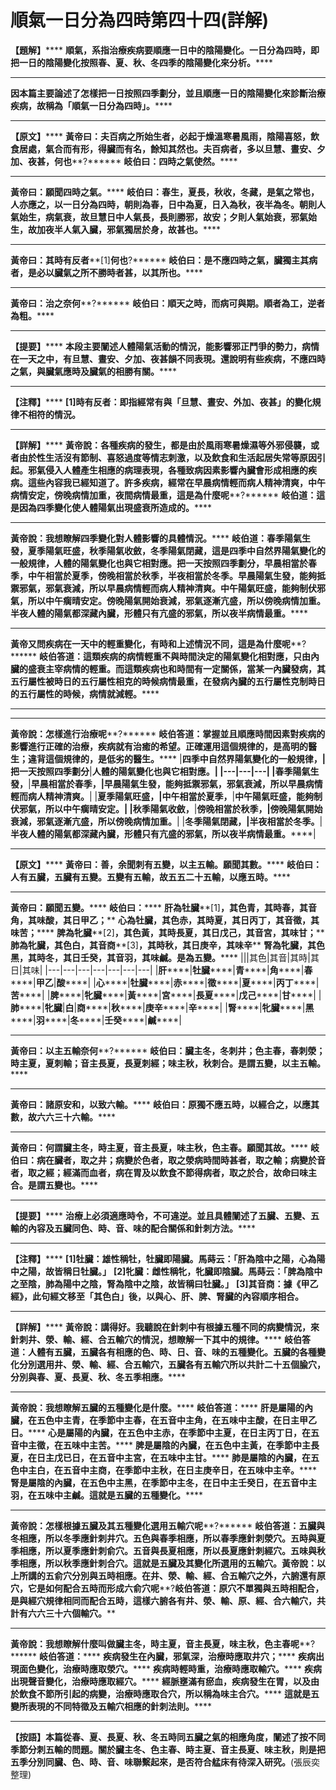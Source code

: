# 順氣一日分為四時第四十四(詳解)




**【題解】******
**順氣，系指治療疾病要順應一日中的陰陽變化。一日分為四時，即把一日的陰陽變化按照春、夏、秋、冬四季的陰陽變化來分析。******
****
**因本篇主要論述了怎樣把一日按照四季劃分，並且順應一日的陰陽變化來診斷治療疾病，故稱為「順氣一日分為四時」。******
****
**【原文】******
**黃帝曰：夫百病之所始生者，必起于燥溫寒暑風雨，陰陽喜怒，飲食居處，氣合而有形，得臟而有名，餘知其然也。夫百病者，多以旦慧、晝安、夕加、夜甚，何也****?******
**岐伯曰：四時之氣使然。******
****
**黃帝曰：願聞四時之氣。******
**岐伯曰：春生，夏長，秋收，冬藏，是氣之常也，人亦應之，以一日分為四時，朝則為春，日中為夏，日入為秋，夜半為冬。朝則人氣始生，病氣衰，故旦慧日中人氣長，長則勝邪，故安；夕則人氣始衰，邪氣始生，故加夜半人氣入臟，邪氣獨居於身，故甚也。******
****
**黃帝曰：其時有反者****[1]****何也****?******
**岐伯曰：是不應四時之氣，臟獨主其病者，是必以臟氣之所不勝時者甚，以其所也。******
****
**黃帝曰：治之奈何****?******
**岐伯曰：順天之時，而病可與期。順者為工，逆者為粗。******
****
**【提要】******
**本段主要闡述人體陽氣活動的情況，能影響邪正鬥爭的勢力，病情在一天之中，有旦慧、晝安、夕加、夜甚韻不同表現。還說明有些疾病，不應四時之氣，與臟氣應時及臟氣的相勝有關。******
****
**【注釋】******
**[1]****時有反者****：****即指經常有與「旦慧、晝安、外加、夜甚」的變化規律不相符的情況。******
****
**【詳解】******
**黃帝說：各種疾病的發生，都是由於風雨寒暑燥濕等外邪侵襲，或者由於性生活沒有節制、喜怒過度等情志刺激，以及飲食和生活起居失常等原因引起。邪氣侵入人體產生相應的病理表現，各種致病因素影響內臟會形成相應的疾病。這些內容我已經知道了。許多疾病，經常在早晨病情輕而病人精神清爽，中午病情安定，傍晚病情加重，夜間病情最重，這是為什麼呢****?******
**岐伯道：這是因為四季變化使人體陽氣出現盛衰所造成的。******
****
**黃帝說：我想瞭解四季變化對人體影響的具體情況。******
**岐伯道：春季陽氣生發，夏季陽氣旺盛，秋季陽氣收斂，冬季陽氣閉藏，這是四季中自然界陽氣變化的一般規律，人體的陽氣變化也與它相對應。把一天按照四季劃分，早晨相當於春季，中午相當於夏季，傍晚相當於秋季，半夜相當於冬季。早晨陽氣生發，能夠抵禦邪氣，邪氣衰減，所以早晨病情輕而病人精神清爽。中午陽氣旺盛，能夠制伏邪氣，所以中午瘸晴安定。傍晚陽氣開始衰減，邪氣逐漸亢盛，所以傍晚病情加重。半夜人體的陽氣都深藏內臟，形體只有亢盛的邪氣，所以夜半病情最重。******
****
**黃帝又問疾病在一天中的輕重變化，有時和上述情況不同，這是為什麼呢****?******
**岐伯答道：這類疾病的病情輕重不與時間決定的陽氣變化相對應，只由內臟的盛衰主宰病情的輕重。而這類疾病也和時間有一定關係，當某一內臟發病，其五行屬性被時日的五行屬性相克的時候病情最重，在發病內臟的五行屬性克制時日的五行屬性的時候，病情就減輕。******
****
****
**黃帝說：怎樣進行治療呢****?******
**岐伯答道：掌握並且順應時間因素對疾病的影響進行正確的治療，疾病就有治癒的希望。正確運用這個規律的，是高明的醫生；違背這個規律的，是低劣的醫生。******
|**四季中自然界陽氣變化的一般規律，******|**把一天按照四季劃分******|**人體的陽氣變化也與它相對應。******|
|---|---|---|
|**春季陽氣生發，******|**早晨相當於春季，******|**早晨陽氣生發，能夠抵禦邪氣，邪氣衰減，所以早晨病情輕而病人精神清爽。******|
|**夏季陽氣旺盛，******|**中午相當於夏季，******|**中午陽氣旺盛，能夠制伏邪氣，所以中午瘸晴安定。******|
|**秋季陽氣收斂，******|**傍晚相當於秋季，******|**傍晚陽氣開始衰減，邪氣逐漸亢盛，所以傍晚病情加重。******|
|**冬季陽氣閉藏，******|**半夜相當於冬季。******|**半夜人體的陽氣都深藏內臟，形體只有亢盛的邪氣，所以夜半病情最重。******|


****
**【原文】******
**黃帝曰：善，余聞刺有五變，以主五輸。願聞其數。******
**岐伯曰：人有五臟，五臟有五變。五變有五輸，故五五二十五輸，以應五時。******
****
**黃帝曰：願聞五變。******
**岐伯曰：******
**肝為牡臟****[1]****，其色青，其時春，其音角，其味酸，其日甲乙；******
**心為牡臟，其色赤，其時夏，其日丙丁，其音徵，其味苦；******
**脾為牝臟****[2]****，其色黃，其時長夏，其日戊己，其音宮，其味甘；******
**肺為牝臟，其色白，其音商****[3]****，其時秋，其日庚辛，其味辛******
**腎為牝臟，其色黑，其時冬，其日壬癸，其音羽，其味鹹。是為五變。******
|||其色|其音|其時|其日|其味|
|---|---|---|---|---|---|---|
|**肝******|**牡臟******|**青******|**角******|**春******|**甲乙**|**酸******|
|**心******|**牡臟******|**赤******|**徵******|**夏******|**丙丁******|**苦******|
|**脾******|**牝臟******|**黃******|**宮******|**長夏******|**戊己******|**甘******|
|**肺******|**牝臟**|**白**|**商******|**秋******|**庚辛******|**辛******|
|**腎******|**牝臟******|**黑******|**羽******|**冬******|**壬癸******|**鹹******|


****
**黃帝曰：以主五輸奈何****?******
**岐伯曰：臟主冬，冬刺井；色主春，春刺滎；時主夏，夏刺輸；音主長夏，長夏刺經；味主秋，秋刺合。是謂五變，以主五輸。******
****
**黃帝曰：諸原安和，以致六輸。******
**岐伯曰：原獨不應五時，以經合之，以應其數，故六六三十六輸。******
****
**黃帝曰：何謂臟主冬，時主夏，音主長夏，味主秋，色主春。願聞其故。******
**岐伯曰：病在臟者，取之井；病變於色者，取之滎病時間時甚者，取之輸；病變於音者，取之經；經滿而血者，病在胃及以飲食不節得病者，取之於合，故命曰味主合。是謂五變也。******
****
**【提要】******
**治療上必須適應時令，不可違逆。並且具體闡述了五臟、五變、五輸的內容及五臟同色、時、音、味的配合關係和針刺方法。******
****
**【注釋】******
**[1]****牡臟****：****雄性稱牡，牡臟即陽臟。馬蒔云：「肝為陰中之陽，心為陽中之陽，故皆稱日牡臟。」******
**[2]****牝臟****：****雌性稱牝，牝臟即陰臟。馬蒔云：「脾為陰中之至陰，肺為陽中之陰，腎為陰中之陰，故皆稱曰牡臟。」******
**[3]****其音商****：****據《甲乙經》，此句經文移至「其色白」後，以與心、肝、脾、腎臟的內容順序相合。******
****
**【詳解】******
**黃帝說：講得好。我聽說在針刺中有根據五種不同的病變情況，來針刺井、滎、輸、經、合五輸穴的情況，想瞭解一下其中的規律。******
**岐伯答道：人體有五臟，五臟各有相應的色、時、日、音、味的五種變化。五臟的各種變化分別選用井、滎、輸、經、合五輸穴，五臟各有五輸穴所以共計二十五個腧穴，分別與春、夏、長夏、秋、冬五季相應。******
****
**黃帝說：我想瞭解五臟的五種變化是什麼。******
**岐伯答道：******
**肝是屬陽的內臟，在五色中主青，在季節中主春，在五音中主角，在五味中主酸，在日主甲乙日。******
**心是屬陽的內臟，在五色中主赤，在季節中主夏，在日主丙丁日，在五音中主徵，在五味中主苦。******
**脾是屬陰的內臟，在五色中主黃，在季節中主長夏，在日主戊已日，在五音中主宮，在五味中主甘。******
**肺是屬陰的內臟，在五色中主白，在五音中主商，在季節中主秋，在日主庚辛日，在五味中主辛。******
**腎是屬陰的內臟，在五色中主黑，在季節中主冬，在日中主壬癸日，在五音中主羽，在五味中主鹹。這就是五臟的五種變化。******
****
**黃帝說：怎樣根據五臟及其五種變化選用五輸穴呢****?******
**岐伯答道：五臟與冬相應，所以冬季應針刺井穴。五色與春季相應，所以春季應針刺滎穴。五時與夏季相應，所以夏季應針刺俞穴。五音與長夏相應，所以長夏應針刺經穴。五味與秋季相應，所以秋季應針刺合穴。這就是五臟及其變化所選用的五輸穴。黃帝說：以上所講的五俞穴分別與五時相應。在井、滎、輸、經、合五輸穴之外，六腑還有原穴，它是如何配合五時而形成六俞穴呢****?****岐伯答道：原穴不單獨與五時相配合，是與經穴規律相同而配合五時，這樣六腑各有井、滎、輸、原、經、合六輸穴，共計有六六三十六個輸穴。******
****
**黃帝說：我想瞭解什麼叫做臟主冬，時主夏，音主長夏，味主秋，色主春呢****?******
**岐伯答道：******
**疾病發生在內臟，邪氣深，治療時應取井穴；******
**疾病出現面色變化，治療時應取滎穴。******
**疾病時輕時重，治療時應取輸穴。******
**疾病出現聲音變化，治療時應取經穴。******
**經脈壅滿有瘀血，疾病發生在胃，以及由於飲食不節所引起的病變，治療時應取合穴，所以稱為味主合穴。******
**這就是五變所表現的不同特徵及五輸穴相應的針刺法則。******
****
**【按語】本篇從春、夏、長夏、秋、冬五時同五臟之氣的相應角度，闡述了按不同季節分刺五輸的問題。關於臟主冬、色主春、時主夏、音主長夏、味主秋，則是把五季分別同臟、色、時、音、味聯繫起來，是否符合艋床有待深入研究。**(張辰奕整理)
